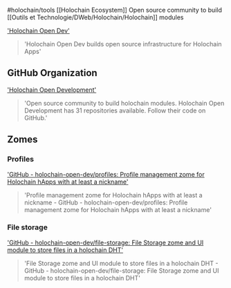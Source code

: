 #holochain/tools 
[[Holochain Ecosystem]]
Open source community to build [[Outils et Technologie/DWeb/Holochain/Holochain]] modules

['Holochain Open Dev']('https://holochain-open-dev.github.io')
> 'Holochain Open Dev builds open source infrastructure for Holochain Apps'

## GitHub Organization
['Holochain Open Development']('https://github.com/holochain-open-dev')
> 'Open source community to build holochain modules. Holochain Open Development has 31 repositories available. Follow their code on GitHub.'

## Zomes
### Profiles
['GitHub - holochain-open-dev/profiles: Profile management zome for Holochain hApps with at least a nickname']('https://github.com/holochain-open-dev/profiles')
> 'Profile management zome for Holochain hApps with at least a nickname - GitHub - holochain-open-dev/profiles: Profile management zome for Holochain hApps with at least a nickname'

### File storage
['GitHub - holochain-open-dev/file-storage: File Storage zome and UI module to store files in a holochain DHT']('https://github.com/holochain-open-dev/file-storage')
> 'File Storage zome and UI module to store files in a holochain DHT - GitHub - holochain-open-dev/file-storage: File Storage zome and UI module to store files in a holochain DHT'
